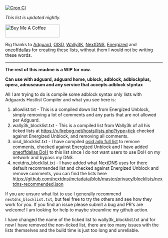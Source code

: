 [![Cron CI](https://github.com/travisboss/Jefe-Lists/actions/workflows/cron.yml/badge.svg?branch=main)](https://github.com/travisboss/Jefe-Lists/actions/workflows/cron.yml)

_This list is updated nightly._

<a href="https://www.buymeacoffee.com/jefeList" target="_blank"><img src="https://cdn.buymeacoffee.com/buttons/default-orange.png" alt="Buy Me A Coffee" height="41" width="174"></a>

Big thanks to [Adguard](https://github.com/AdguardTeam/HostlistCompiler), [OISD](https://oisd.nl/), [Wally3K](https://firebog.net/), [NextDNS](https://github.com/nextdns), [Energized](https://github.com/EnergizedProtection/unblock) and [oneoffdallas](https://github.com/oneoffdallas/dohservers) for creating these lists, without them I would not be writing these words.

<hr />

**The rest of this readme is a WIP for now.**

**Can use with adguard, adguard home, ublock, adblock, adblockplus, opera, adnuseaum and any service that accepts adblock styntax**

All I am trying to do is compile some adblock syntax only lists with Adguards Hostlist Compiler and what you see here is:

1. allowlist.txt - This is a compiled down list from Energized Unblock, simply removing a lot of comments and any parts that are not allowed per Adguard.
2. wally3k_blocklist.txt - This is a compiled list from Wally3k of all his ticked lists at https://v.firebog.net/hosts/lists.php?type=tick checked against Energized Unblock, and removing all comments.
3. oisd_blocklist.txt - I have compiled [osid adp full list](https://abp.oisd.nl/) to remove comments, checked against Energized Unblock and I have added [oneoffdallas DoH](https://github.com/oneoffdallas/dohservers) to this list since I do not want users to use DoH on my network and bypass my DNS.
4. nextdns_blocklist.txt - I have added what NextDNS uses for there default recommended list and checked against Energized Unblock and remove comments, you can find the lists here https://github.com/nextdns/metadata/blob/master/privacy/blocklists/nextdns-recommended.json

If you are unsure what list to use I generally recommend `nextdns_blocklist.txt`, but feel free to try the others and see how they work for you. If you find an issue please submit a bug and PR's are welcome! I am looking for help to maybe streamline my github action.

I have changed the name of the ticked list to wally3k_blocklist.txt and for now I have removed the non-ticked list, there are too many issues with the lists themselves and the build time is just too long and unreliable.

